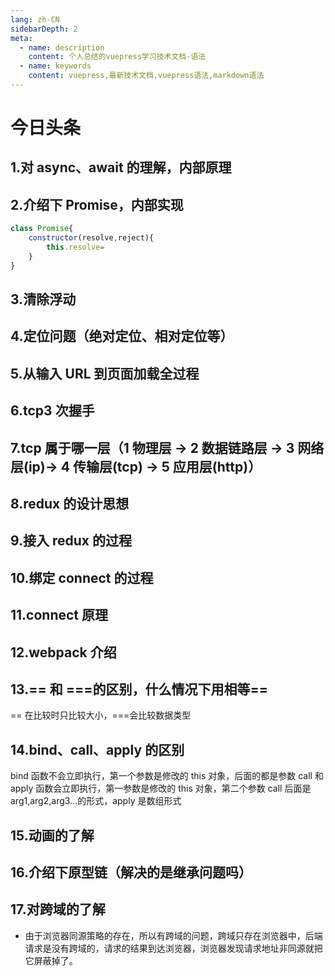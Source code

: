 ```yaml
---
lang: zh-CN
sidebarDepth: 2
meta:
  - name: description
    content: 个人总结的vuepress学习技术文档-语法
  - name: keywords
    content: vuepress,最新技术文档,vuepress语法,markdown语法
---
```


# 今日头条

## 1.对 async、await 的理解，内部原理

## 2.介绍下 Promise，内部实现

```js
class Promise{
    constructor(resolve,reject){
        this.resolve=
    }
}

```

## 3.清除浮动

## 4.定位问题（绝对定位、相对定位等）

## 5.从输入 URL 到页面加载全过程

## 6.tcp3 次握手

## 7.tcp 属于哪一层（1 物理层 -> 2 数据链路层 -> 3 网络层(ip)-> 4 传输层(tcp) -> 5 应用层(http)）

## 8.redux 的设计思想

## 9.接入 redux 的过程

## 10.绑定 connect 的过程

## 11.connect 原理

## 12.webpack 介绍

## 13.== 和 ===的区别，什么情况下用相等==

== 在比较时只比较大小，===会比较数据类型

## 14.bind、call、apply 的区别

bind 函数不会立即执行，第一个参数是修改的 this 对象，后面的都是参数
call 和 apply 函数会立即执行，第一参数是修改的 this 对象，第二个参数 call 后面是 arg1,arg2,arg3...的形式，apply 是数组形式

## 15.动画的了解

## 16.介绍下原型链（解决的是继承问题吗）

## 17.对跨域的了解

- 由于浏览器同源策略的存在，所以有跨域的问题，跨域只存在浏览器中，后端请求是没有跨域的，请求的结果到达浏览器，浏览器发现请求地址非同源就把它屏蔽掉了。
